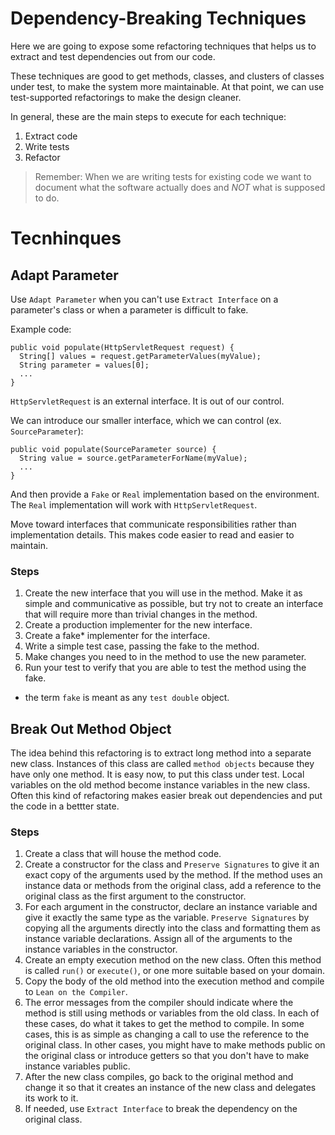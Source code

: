 # Dependency-Breaking Techniques

Here we are going to expose some refactoring techniques that helps us
to extract and test dependencies out from our code.

These techniques are good to get methods, classes, and clusters of
classes under test, to make the system more maintainable.
At that point, we can use test-supported refactorings to make the
design cleaner.

In general, these are the main steps to execute for each technique:

1. Extract code
2. Write tests
3. Refactor

> Remember: When we are writing tests for existing code we want to
> document what the software actually does and *NOT* what is supposed
> to do.

# Tecnhinques

## Adapt Parameter

Use `Adapt Parameter` when you can't use `Extract Interface` on a
parameter's class or when a parameter is difficult to fake.

Example code:

```
public void populate(HttpServletRequest request) {
  String[] values = request.getParameterValues(myValue);
  String parameter = values[0];
  ...
}
```

`HttpServletRequest` is an external interface. It is out of our
control.

We can introduce our smaller interface, which we can control
(ex. `SourceParameter`):

```
public void populate(SourceParameter source) {
  String value = source.getParameterForName(myValue);
  ...
}
```

And then provide a `Fake` or `Real` implementation based on the
environment. The `Real` implementation will work with
`HttpServletRequest`.

Move toward interfaces that communicate responsibilities rather than
implementation details. This makes code easier to read and easier to
maintain.

### Steps

1. Create the new interface that you will use in the method. Make it
   as simple and communicative as possible, but try not to create an
   interface that will require more than trivial changes in the method.
2. Create a production implementer for the new interface.
3. Create a fake* implementer for the interface.
4. Write a simple test case, passing the fake to the method.
5. Make changes you need to in the method to use the new parameter.
6. Run your test to verify that you are able to test the method using
   the fake.

* the term `fake` is meant as any `test double` object.

## Break Out Method Object

The idea behind this refactoring is to extract long method into a
separate new class. Instances of this class are called
`method objects` because they have only one method. It is easy now,
to put this class under test. Local variables on the old method become
instance variables in the new class. Often this kind of refactoring
makes easier break out dependencies and put the code in a bettter
state.

### Steps

1. Create a class that will house the method code.
2. Create a constructor for the class and `Preserve Signatures` to
   give it an exact copy of the arguments used by the method. If the
   method uses an instance data or methods from the original class,
   add a reference to the original class as the first argument to the
   constructor.
3. For each argument in the constructor, declare an instance variable
   and give it exactly the same type as the variable.
   `Preserve Signatures` by copying all the arguments directly into
   the class and formatting them as instance variable declarations.
   Assign all of the arguments to the instance variables in the
   constructor.
4. Create an empty execution method on the new class. Often this
   method is called `run()` or `execute()`, or one more suitable based
   on your domain.
5. Copy the body of the old method into the execution method and
   compile to `Lean on the Compiler`.
6. The error messages from the compiler should indicate where the
   method is still using methods or variables from the old class.
   In each of these cases, do what it takes to get the method to
   compile. In some cases, this is as simple as changing a call to
   use the reference to the original class. In other cases, you might
   have to make methods public on the original class or introduce
   getters so that you don't have to make instance variables public.
7. After the new class compiles, go back to the original method and
   change it so that it creates an instance of the new class and
   delegates its work to it.
8. If needed, use `Extract Interface` to break the dependency on the
   original class.

